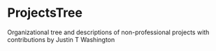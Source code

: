 # ProjectsTree
Organizational tree and descriptions of non-professional projects with contributions by Justin T Washington
